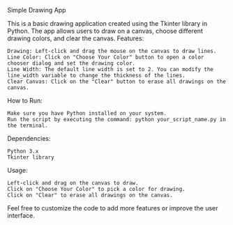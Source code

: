 Simple Drawing App

This is a basic drawing application created using the Tkinter library in Python. The app allows users to draw on a canvas, choose different drawing colors, and clear the canvas.
Features:

    Drawing: Left-click and drag the mouse on the canvas to draw lines.
    Line Color: Click on "Choose Your Color" button to open a color chooser dialog and set the drawing color.
    Line Width: The default line width is set to 2. You can modify the line_width variable to change the thickness of the lines.
    Clear Canvas: Click on the "Clear" button to erase all drawings on the canvas.

How to Run:

    Make sure you have Python installed on your system.
    Run the script by executing the command: python your_script_name.py in the terminal.

Dependencies:

    Python 3.x
    Tkinter library

Usage:

    Left-click and drag on the canvas to draw.
    Click on "Choose Your Color" to pick a color for drawing.
    Click on "Clear" to erase all drawings on the canvas.

Feel free to customize the code to add more features or improve the user interface.

